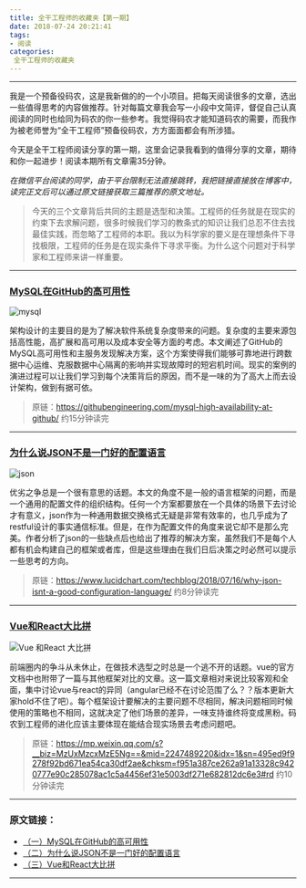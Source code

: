 ```yaml
---
title: 全干工程师的收藏夹【第一期】
date: 2018-07-24 20:21:41
tags:
- 阅读
categories: 
 全干工程师的收藏夹
---
```



---

我是一个预备役码农，这是我新做的的一个小项目。把每天阅读很多的文章，选出一些值得思考的内容做推荐。针对每篇文章我会写一小段中文简评，督促自己认真阅读的同时也给同为码农的你一些参考。我觉得码农才能知道码农的需要，而我作为被老师誉为“全干工程师”预备役码农，方方面面都会有所涉猎。

今天是全干工程师阅读分享的第一期，这里会记录我看到的值得分享的文章，期待和你一起进步！阅读本期所有文章需35分钟。

_*在微信平台阅读的同学，由于平台限制无法直接跳转，我把链接直接放在博客中，读完正文后可以通过原文链接获取三篇推荐的原文地址。*_

> 今天的三个文章背后共同的主题是选型和决策。工程师的任务就是在现实的约束下去求解问题，很多时候我们学习的教条式的知识让我们总忍不住去找最佳实践，而忽略了工程师的本职。我以为科学家的要义是在理想条件下寻找极限，工程师的任务是在现实条件下寻求平衡。为什么这个问题对于科学家和工程师来讲一样重要。

----------


### [MySQL在GitHub的高可用性][1]



![mysql][2]

架构设计的主要目的是为了解决软件系统复杂度带来的问题。复杂度的主要来源包括高性能，高扩展和高可用以及成本安全等方面的考虑。本文阐述了GitHub的MySQL高可用性和主服务发现解决方案，这个方案使得我们能够可靠地进行跨数据中心运维、克服数据中心隔离的影响并实现故障时的短宕机时间。现实的案例的演进过程可以让我们学习到每个决策背后的原因，而不是一味的为了高大上而去设计架构，做到有据可依。

>原链：https://githubengineering.com/mysql-high-availability-at-github/  约15分钟读完

--------

### [为什么说JSON不是一门好的配置语言][3]



![json][4]

优劣之争总是一个很有意思的话题。本文的角度不是一般的语言框架的问题，而是一个通用的配置文件的组织结构。任何一个方案都要放在一个具体的场景下去讨论才有意义，json作为一种通用数据交换格式无疑是非常有效率的，也几乎成为了restful设计的事实通信标准。但是，在作为配置文件的角度来说它却不是那么完美。作者分析了json的一些缺点后也给出了推荐的解决方案，虽然我们不是每个人都有机会构建自己的框架或者库，但是这些理由在我们日后决策之时必然可以提示一些思考的方向。

>原链：https://www.lucidchart.com/techblog/2018/07/16/why-json-isnt-a-good-configuration-language/  约8分钟读完

--------

### [Vue和React大比拼][5]


![Vue 和React 大比拼][6]

前端圈内的争斗从未休止，在做技术选型之时总是一个逃不开的话题。vue的官方文档中也附带了一篇与其他框架对比的文章。这一篇文章相对来说比较客观和全面，集中讨论vue与react的异同（angular已经不在讨论范围了么？？版本更新大家hold不住了吧）。每个框架设计要解决的主要问题不尽相同，解决问题相同时候使用的策略也不相同，这就决定了他们场景的差异，一味支持谁终将变成黑粉。码农到工程师的进化应该主要体现在能结合现实场景去考虑问题吧。

>原链：https://mp.weixin.qq.com/s?__biz=MzUxMzcxMzE5Ng==&mid=2247489220&idx=1&sn=495ed9f9278f92bd671ea54ca30df2ae&chksm=f951a387ce262a91a13328c9420777e90c285078ac1c5a4456ef31e5003df271e682812dc6e3#rd  约10分钟读完


--------

### 原文链接：

- [（一）MySQL在GitHub的高可用性][1]
- [（二）为什么说JSON不是一门好的配置语言][3]
- [（三）Vue和React大比拼][5]


----------




  [1]: https://githubengineering.com/mysql-high-availability-at-github/
  [2]: https://timgsa.baidu.com/timg?image&quality=80&size=b9999_10000&sec=1532446882722&di=7ac3f62eb8fc4a4ce70de14843931ed3&imgtype=jpg&src=http://img4.imgtn.bdimg.com/it/u=1140509074,84803110&fm=214&gp=0.jpg
  [3]: https://www.lucidchart.com/techblog/2018/07/16/why-json-isnt-a-good-configuration-language/
  [4]: https://timgsa.baidu.com/timg?image&quality=80&size=b9999_10000&sec=1532447581070&di=ac5e7de29f2ca1dcc25edfb7dcb2ee1e&imgtype=jpg&src=http://img2.imgtn.bdimg.com/it/u=3849388262,3599136548&fm=214&gp=0.jpg
  [5]: https://mp.weixin.qq.com/s?__biz=MzUxMzcxMzE5Ng==&mid=2247489220&idx=1&sn=495ed9f9278f92bd671ea54ca30df2ae&chksm=f951a387ce262a91a13328c9420777e90c285078ac1c5a4456ef31e5003df271e682812dc6e3#rd
  [6]: https://timgsa.baidu.com/timg?image&quality=80&size=b9999_10000&sec=1532447876248&di=b3aa83dd2b2ad57365a0bee4595d475e&imgtype=0&src=http://p0.qhimg.com/t016ed168688ebc74f8.jpg
